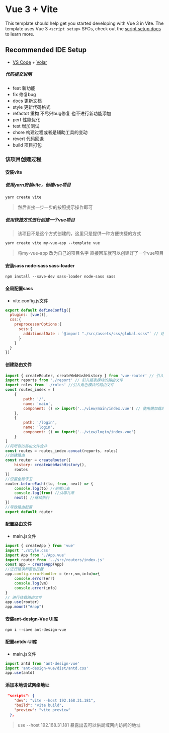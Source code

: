 # Vue 3 + Vite

This template should help get you started developing with Vue 3 in Vite. The template uses Vue 3 `<script setup>` SFCs, check out the [script setup docs](https://v3.vuejs.org/api/sfc-script-setup.html#sfc-script-setup) to learn more.

## Recommended IDE Setup

- [VS Code](https://code.visualstudio.com/) + [Volar](https://marketplace.visualstudio.com/items?itemName=Vue.volar)
##### 代码提交说明
- feat  新功能
- fix 修复bug
- docs 更新文档
- style 更新代码格式
- refactot 重构 不尽兴bug修复 也不进行新功能添加
- perf 性能优化
- test 增加测试
- chore 构建过程或者是辅助工具的变动
- revert 代码回退
- build 项目打包
### 该项目创建过程

#### 安装vite
##### 使用yarn安装vite，创建vue项目
```shell
yarn create vite
```
> 然后直接一步一步的按照提示操作即可
##### 使用快捷方式进行创建一个vue项目
> 该项目不是这个方式创建的，这里只是提供一种方便快捷的方式
```shell
yarn create vite my-vue-app --template vue
```
> 将my-vue-app 改为自己的项目名字 直接回车就可以创建好了一个vue项目
#### 安装sass node-sass sass-loader
```shell
npm install --save-dev sass-loader node-sass sass
```
#### 全局配置sass
- vite.config.js文件
```js
export default defineConfig({
  plugins: [vue()],
  css:{
    preprocessorOptions:{
      scss:{
        additionalDate : `@import "./src/assets/css/global.scss"` // 这是我本地创建的一个全局的scss文件，你们请自行创建
      }
    }
  }
})
```
#### 创建路由文件
```js
import { createRouter, createWebHashHistory } from 'vue-router' // 引入创建路由的基本模块
import reports from './report' // 引入报表模块的路由文件
import roles from './roles' //引入角色模块的路由文件
const routes_index = [
    {
        path: '/',
        name: 'main',
        component: () => import('../view/main/index.vue') // 使用懒加载的方式进行引入文件
    },
    {
        path: '/login',
        name: 'login',
        component: () => import('../view/login/index.vue')
    }
]
//将所有的路由文件合并
const routes = routes_index.concat(reports, roles)
//创建路由
const router = createRouter({
    history: createWebHashHistory(),
    routes
})
//设置全局守卫
router.beforeEach((to, from, next) => {
    console.log(to) //到哪儿去
    console.log(from) //从哪儿来
    next() //继续执行
})
//导致路由配置
export default router
```
#### 配置路由文件
- main.js文件
```js
import { createApp } from 'vue'
import './style.css'
import App from './App.vue'
import router from '../src/routers/index.js'
const app = createApp(App)
//进行错误和警告拦截
app.config.errorHandler = (err,vm,info)=>{
    console.error(err)
    console.log(vm)
    console.error(info)
}
// 进行挂载路由文件
app.use(router)
app.mount("#app")
```
#### 安装ant-design-Vue UI库
```shell
npm i --save ant-design-vue
```
#### 配置antdv-UI库
- main.js文件
```js
import antd from 'ant-design-vue'
import 'ant-design-vue/dist/antd.css'
app.use(antd)
```
#### 添加本地调试网络地址
```json
 "scripts": {
    "dev": "vite --host 192.168.31.181",
    "build": "vite build",
    "preview": "vite preview"
  },
```
> use --host 192.168.31.181 暴露出去可以供局域网内访问的地址
